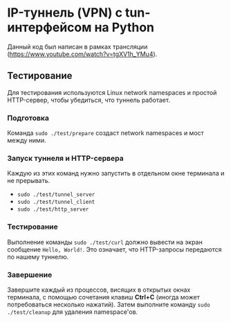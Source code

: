 IP-туннель (VPN) с tun-интерфейсом на Python
============================================

Данный код был написан в рамках трансляции
(https://www.youtube.com/watch?v=tgXV1h_YMu4).



Тестирование
------------

Для тестирования используются Linux network namespaces и простой HTTP-сервер,
чтобы убедиться, что туннель работает.

### Подготовка

Команда `sudo ./test/prepare` создаст network namespaces и мост между ними.

### Запуск туннеля и HTTP-сервера

Каждую из этих команд нужно запустить в отдельном окне терминала
и не прерывать.

* `sudo ./test/tunnel_server`
* `sudo ./test/tunnel_client`
* `sudo ./test/http_server`

### Тестирование

Выполнение команды `sudo ./test/curl` должно вывести на экран сообщение
`Hello, World!`. Это означает, что HTTP-запросы передаются по нашему туннелю.

### Завершение

Завершите каждый из процессов, висящих в открытых окнах терминала, с помощью
сочетания клавиш **Ctrl+C** (иногда может потребоваться несколько нажатий).
Затем выполните команду `sudo ./test/cleanup` для удаления namespace'ов.
